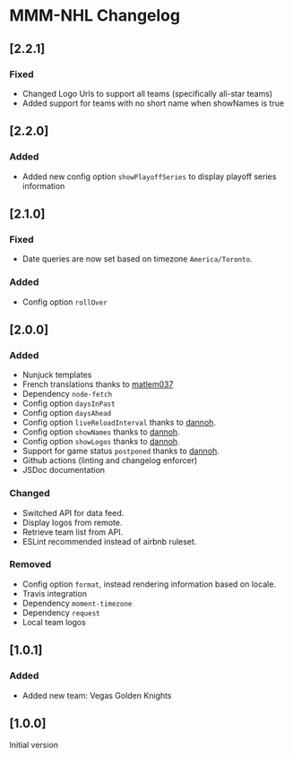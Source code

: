 # MMM-NHL Changelog

## [2.2.1]

### Fixed

* Changed Logo Urls to support all teams (specifically all-star teams)
* Added support for teams with no short name when showNames is true

## [2.2.0]

### Added

* Added new config option `showPlayoffSeries` to display playoff series information

## [2.1.0]

### Fixed

* Date queries are now set based on timezone `America/Toronto`.

### Added

* Config option `rollOver`

## [2.0.0]

### Added

* Nunjuck templates
* French translations thanks to [matlem037](https://github.com/matlem037)
* Dependency `node-fetch`
* Config option `daysInPast`
* Config option `daysAhead`
* Config option `liveReloadInterval` thanks to [dannoh](https://github.com/dannoh).
* Config option `showNames` thanks to [dannoh](https://github.com/dannoh).
* Config option `showLogos` thanks to [dannoh](https://github.com/dannoh).
* Support for game status `postponed` thanks to [dannoh](https://github.com/dannoh).
* Github actions (linting and changelog enforcer)
* JSDoc documentation

### Changed

* Switched API for data feed.
* Display logos from remote.
* Retrieve team list from API.
* ESLint recommended instead of airbnb ruleset.

### Removed

* Config option `format`, instead rendering information based on locale.
* Travis integration
* Dependency `moment-timezone`
* Dependency `request`
* Local team logos

## [1.0.1]

### Added

* Added new team: Vegas Golden Knights

## [1.0.0]

Initial version
